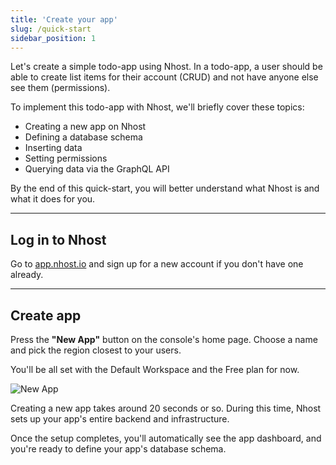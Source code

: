 ```yaml
---
title: 'Create your app'
slug: /quick-start
sidebar_position: 1
---
```


Let's create a simple todo-app using Nhost. In a todo-app, a user should be able to create list items for their account (CRUD) and not have anyone else see them (permissions).

To implement this todo-app with Nhost, we'll briefly cover these topics:

- Creating a new app on Nhost
- Defining a database schema
- Inserting data
- Setting permissions
- Querying data via the GraphQL API

By the end of this quick-start, you will better understand what Nhost is and what it does for you.

---

## Log in to Nhost

Go to [app.nhost.io](https://app.nhost.io) and sign up for a new account if you don't have one already.

---

## Create app

Press the **"New App"** button on the console's home page. Choose a name and pick the region closest to your users.

You'll be all set with the Default Workspace and the Free plan for now.

![New App](/img/quick-start/new-app.png)

Creating a new app takes around 20 seconds or so. During this time, Nhost sets up your app's entire backend and infrastructure.

Once the setup completes, you'll automatically see the app dashboard, and you're ready to define your app's database schema.
